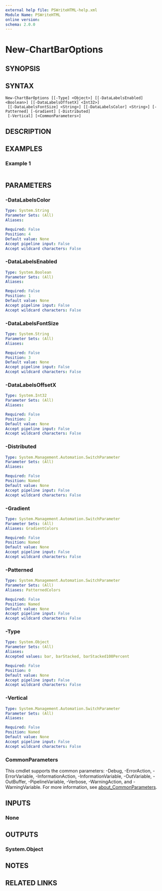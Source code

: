 ```yaml
---
external help file: PSWriteHTML-help.xml
Module Name: PSWriteHTML
online version:
schema: 2.0.0
---
```


# New-ChartBarOptions

## SYNOPSIS


## SYNTAX

```
New-ChartBarOptions [[-Type] <Object>] [[-DataLabelsEnabled] <Boolean>] [[-DataLabelsOffsetX] <Int32>]
 [[-DataLabelsFontSize] <String>] [[-DataLabelsColor] <String>] [-Patterned] [-Gradient] [-Distributed]
 [-Vertical] [<CommonParameters>]
```

## DESCRIPTION


## EXAMPLES

### Example 1
```powershell

```



## PARAMETERS

### -DataLabelsColor


```yaml
Type: System.String
Parameter Sets: (All)
Aliases:

Required: False
Position: 4
Default value: None
Accept pipeline input: False
Accept wildcard characters: False
```

### -DataLabelsEnabled


```yaml
Type: System.Boolean
Parameter Sets: (All)
Aliases:

Required: False
Position: 1
Default value: None
Accept pipeline input: False
Accept wildcard characters: False
```

### -DataLabelsFontSize


```yaml
Type: System.String
Parameter Sets: (All)
Aliases:

Required: False
Position: 3
Default value: None
Accept pipeline input: False
Accept wildcard characters: False
```

### -DataLabelsOffsetX


```yaml
Type: System.Int32
Parameter Sets: (All)
Aliases:

Required: False
Position: 2
Default value: None
Accept pipeline input: False
Accept wildcard characters: False
```

### -Distributed


```yaml
Type: System.Management.Automation.SwitchParameter
Parameter Sets: (All)
Aliases:

Required: False
Position: Named
Default value: None
Accept pipeline input: False
Accept wildcard characters: False
```

### -Gradient


```yaml
Type: System.Management.Automation.SwitchParameter
Parameter Sets: (All)
Aliases: GradientColors

Required: False
Position: Named
Default value: None
Accept pipeline input: False
Accept wildcard characters: False
```

### -Patterned


```yaml
Type: System.Management.Automation.SwitchParameter
Parameter Sets: (All)
Aliases: PatternedColors

Required: False
Position: Named
Default value: None
Accept pipeline input: False
Accept wildcard characters: False
```

### -Type


```yaml
Type: System.Object
Parameter Sets: (All)
Aliases:
Accepted values: bar, barStacked, barStacked100Percent

Required: False
Position: 0
Default value: None
Accept pipeline input: False
Accept wildcard characters: False
```

### -Vertical


```yaml
Type: System.Management.Automation.SwitchParameter
Parameter Sets: (All)
Aliases:

Required: False
Position: Named
Default value: None
Accept pipeline input: False
Accept wildcard characters: False
```

### CommonParameters
This cmdlet supports the common parameters: -Debug, -ErrorAction, -ErrorVariable, -InformationAction, -InformationVariable, -OutVariable, -OutBuffer, -PipelineVariable, -Verbose, -WarningAction, and -WarningVariable. For more information, see [about_CommonParameters](http://go.microsoft.com/fwlink/?LinkID=113216).

## INPUTS

### None

## OUTPUTS

### System.Object
## NOTES

## RELATED LINKS
